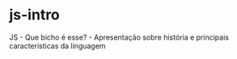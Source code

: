 # js-intro
JS - Que bicho é esse? - Apresentação sobre história e principais características da linguagem
